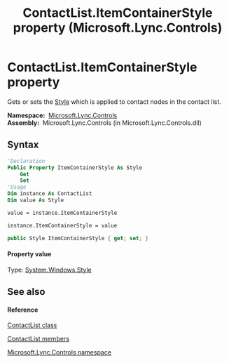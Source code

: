 ﻿---
title: ContactList.ItemContainerStyle property  (Microsoft.Lync.Controls)
TOCTitle: 'ItemContainerStyle property '
ms:assetid: P:Microsoft.Lync.Controls.ContactList.ItemContainerStyle_DI_3_UC_OCS14MrefLyncWPF
ms:mtpsurl: https://msdn.microsoft.com/en-us/library/microsoft.lync.controls.contactlist.itemcontainerstyle_di_3_uc_ocs14mreflyncwpf(v=office.15)
ms:contentKeyID: 48591185
ms.date: 07/28/2014
mtps_version: v=office.15
f1_keywords:
- Microsoft.Lync.Controls.ContactList.ItemContainerStyle
dev_langs:
- CSharp
- JScript
- VB
- other
---

# ContactList.ItemContainerStyle property

Gets or sets the [Style](http://msdn2.microsoft.com/en-us/library/ms603146) which is applied to contact nodes in the contact list.

**Namespace:**  [Microsoft.Lync.Controls](microsoft-lync-controls-namespace_1.md)  
**Assembly:**  Microsoft.Lync.Controls (in Microsoft.Lync.Controls.dll)

## Syntax

``` vb
'Declaration
Public Property ItemContainerStyle As Style
    Get
    Set
'Usage
Dim instance As ContactList
Dim value As Style

value = instance.ItemContainerStyle

instance.ItemContainerStyle = value
```

``` csharp
public Style ItemContainerStyle { get; set; }
```

#### Property value

Type: [System.Windows.Style](http://msdn2.microsoft.com/en-us/library/ms603146)  

## See also

#### Reference

[ContactList class](contactlist-class-microsoft-lync-controls_1.md)

[ContactList members](contactlist-members-microsoft-lync-controls_1.md)

[Microsoft.Lync.Controls namespace](microsoft-lync-controls-namespace_1.md)

